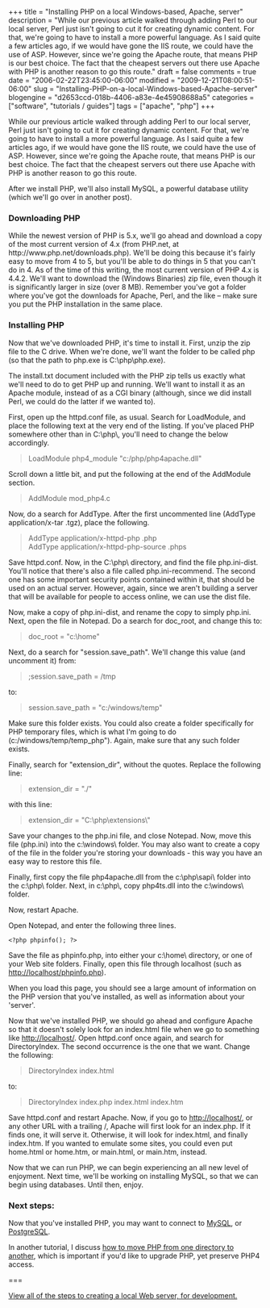+++
title = "Installing PHP on a local Windows-based, Apache, server"
description = "While our previous article walked through adding Perl to our local server, Perl just isn't going to cut it for creating dynamic content. For that, we're going to have to install a more powerful language. As I said quite a few articles ago, if we would have gone the IIS route, we could have the use of ASP. However, since we're going the Apache route, that means PHP is our best choice. The fact that the cheapest servers out there use Apache with PHP is another reason to go this route."
draft = false
comments = true
date = "2006-02-22T23:45:00-06:00"
modified = "2009-12-21T08:00:51-06:00"
slug = "Installing-PHP-on-a-local-Windows-based-Apache-server"
blogengine = "d2653ccd-018b-4406-a83e-4e45908688a5"
categories = ["software", "tutorials / guides"]
tags = ["apache", "php"]
+++

<p>While our previous article walked through adding Perl to our local server, Perl just isn't going to cut it for creating dynamic content. For that, we're going to have to install a more powerful language. As I said quite a few articles ago, if we would have gone the IIS route, we could have the use of ASP. However, since we're going the Apache route, that means PHP is our best choice. The fact that the cheapest servers out there use Apache with PHP is another reason to go this route.</p>
<p>After we install PHP, we'll also install MySQL, a powerful database utility (which we'll go over in another post).</p>
<h3>Downloading PHP</h3>
<p>While the newest version of PHP is 5.x, we'll go ahead and download a copy of the most current version of 4.x (from PHP.net, at http://www.php.net/downloads.php). We'll be doing this because it's fairly easy to move from 4 to 5, but you'll be able to do things in 5 that you can't do in 4. As of the time of this writing, the most current version of PHP 4.x is 4.4.2. We'll want to download the (Windows Binaries) zip file, even though it is significantly larger in size (over 8 MB). Remember you've got a folder where you've got the downloads for Apache, Perl, and the like &ndash; make sure you put the PHP installation in the same place.</p>
<h3>Installing PHP</h3>
<p>Now that we've downloaded PHP, it's time to install it. First, unzip the zip file to the C drive. When we're done, we'll want the folder to be called php (so that the path to php.exe is C:\php\php.exe).</p>
<p>The install.txt document included with the PHP zip tells us exactly what we'll need to do to get PHP up and running. We'll want to install it as an Apache module, instead of as a CGI binary (although, since we did install Perl, we could do the latter if we wanted to).</p>
<p>First, open up the httpd.conf file, as usual. Search for LoadModule, and place the following text at the very end of the listing. If you've placed PHP somewhere other than in C:\php\, you'll need to change the below accordingly.</p>
<blockquote>
<p>LoadModule php4_module "c:/php/php4apache.dll"</p>
</blockquote>
<p>Scroll down a little bit, and put the following at the end of the AddModule section.</p>
<blockquote>
<p>AddModule mod_php4.c</p>
</blockquote>
<p>Now, do a search for AddType. After the first uncommented line (AddType application/x-tar .tgz), place the following.</p>
<blockquote>
<p>AddType application/x-httpd-php .php<br />AddType application/x-httpd-php-source .phps</p>
</blockquote>
<p>Save httpd.conf. Now, in the C:\php\ directory, and find the file php.ini-dist. You'll notice that there's also a file called php.ini-recommend. The second one has some important security points contained within it, that should be used on an actual server. However, again, since we aren't building a server that will be available for people to access online, we can use the dist file.</p>
<p>Now, make a copy of php.ini-dist, and rename the copy to simply php.ini. Next, open the file in Notepad. Do a search for doc_root, and change this to:</p>
<blockquote>
<p>doc_root = "c:\home"</p>
</blockquote>
<p>Next, do a search for "session.save_path". We'll change this value (and uncomment it) from:</p>
<blockquote>
<p>;session.save_path = /tmp</p>
</blockquote>
<p>to:</p>
<blockquote>
<p>session.save_path = "c:/windows/temp"</p>
</blockquote>
<p>Make sure this folder exists. You could also create a folder specifically for PHP temporary files, which is what I'm going to do (c:/windows/temp/temp_php"). Again, make sure that any such folder exists.</p>
<p>Finally, search for "extension_dir", without the quotes. Replace the following line:</p>
<blockquote>
<p>extension_dir = "./"</p>
</blockquote>
<p>with this line:</p>
<blockquote>
<p>extension_dir = "C:\php\extensions\"</p>
</blockquote>
<p>Save your changes to the php.ini file, and close Notepad. Now, move this file (php.ini) into the c:\windows\ folder. You may also want to create a copy of the file in the folder you're storing your downloads - this way you have an easy way to restore this file.</p>
<p>Finally, first copy the file php4apache.dll from the c:\php\sapi\ folder into the c:\php\ folder. Next, in c:\php\, copy php4ts.dll into the c:\windows\ folder.</p>
<p>Now, restart Apache.</p>
<p>Open Notepad, and enter the following three lines.</p>
<pre class="code"><code class="php">&lt;?php phpinfo(); ?&gt;</code></pre>
<p>Save the file as phpinfo.php, into either your c:\home\ directory, or one of your Web site folders. Finally, open this file through localhost (such as <a href="http://localhost/phpinfo.php">http://localhost/phpinfo.php</a>).</p>
<p>When you load this page, you should see a large amount of information on the PHP version that you've installed, as well as information about your 'server'.</p>
<p>Now that we've installed PHP, we should go ahead and configure Apache so that it doesn't solely look for an index.html file when we go to something like <a href="http://localhost/">http://localhost/</a>. Open httpd.conf once again, and search for DirectoryIndex. The second occurrence is the one that we want. Change the following:</p>
<blockquote>
<p>DirectoryIndex index.html</p>
</blockquote>
<p>to:</p>
<blockquote>
<p>DirectoryIndex index.php index.html index.htm</p>
</blockquote>
<p>Save httpd.conf and restart Apache. Now, if you go to <a href="http://localhost/">http://localhost/</a>, or any other URL with a trailing /, Apache will first look for an index.php. If it finds one, it will serve it. Otherwise, it will look for index.html, and finally index.htm. If you wanted to emulate some sites, you could even put home.html or home.htm, or main.html, or main.htm, instead.</p>
<p>Now that we can run PHP, we can begin experiencing an all new level of enjoyment. Next time, we'll be working on installing MySQL, so that we can begin using databases. Until then, enjoy.</p>
<h3>Next steps:</h3>
<p>Now that you've installed PHP, you may want to connect to <a href="/words/post/Installing-MySQL-and-phpMyAdmin-on-a-local-Windows-based%2c-Apache%2c-server.aspx">MySQL</a>, or <a href="/words/post/Installing-PostgreSQL-on-a-local-Windows-based%2c-Apache%2c-server.aspx">PostgreSQL</a>.</p>
<p>In another tutorial, I discuss <a href="/words/post/Moving-the-location-of-PHP-on-your-hard-drive.aspx">how to move PHP from one directory to another</a>, which is important if you'd like to upgrade PHP, yet preserve PHP4 access.</p>
<p>===</p>
<p><a href="/local-apache-server/">View all of the steps to creating a local Web server, for development.</a></p>
